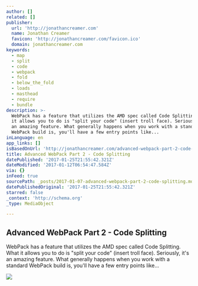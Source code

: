 ```yaml
---
author: []
related: []
publisher:
  url: 'http://jonathancreamer.com'
  name: Jonathan Creamer
  favicon: 'http://jonathancreamer.com/favicon.ico'
  domain: jonathancreamer.com
keywords:
  - map
  - split
  - code
  - webpack
  - fold
  - below_the_fold
  - loads
  - masthead
  - require
  - bundle
description: >-
  WebPack has a feature that utilizes the AMD spec called Code Splitting. What
  it allows you to do is "split your code" (insert troll face). Seriously, it's
  an amazing feature. What generally happens when you work with a standard
  WebPack build is, you'll have a few entry points like...
inLanguage: en
app_links: []
isBasedOnUrl: 'http://jonathancreamer.com/advanced-webpack-part-2-code-splitting/'
title: Advanced WebPack Part 2 - Code Splitting
datePublished: '2017-01-25T21:55:42.321Z'
dateModified: '2017-01-12T06:54:47.584Z'
via: {}
inFeed: true
sourcePath: _posts/2017-01-07-advanced-webpack-part-2-code-splitting.md
datePublishedOriginal: '2017-01-25T21:55:42.321Z'
starred: false
_context: 'http://schema.org'
_type: MediaObject

---
```

<article style=""><h1>Advanced WebPack Part 2 - Code Splitting</h1><p>WebPack has a feature that utilizes the AMD spec called Code Splitting. What it allows you to do is "split your code" (insert troll face). Seriously, it's an amazing feature. What generally happens when you work with a standard WebPack build is, you'll have a few entry points like...</p><img src="http://d.pr/i/133ur+" /></article>